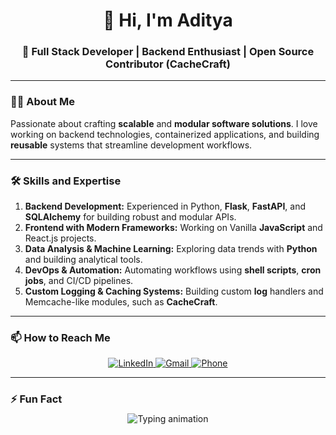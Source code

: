 <h1 align="center">👋 Hi, I'm Aditya</h1>

<h3 align="center">
  🚀 Full Stack Developer | Backend Enthusiast | Open Source Contributor (CacheCraft)
</h3>


---

### 👨‍💻 About Me

Passionate about crafting **scalable** and **modular software solutions**. I love working on backend technologies, containerized applications, and building **reusable** systems that streamline development workflows.

---

### 🛠️ Skills and Expertise

1. **Backend Development:** Experienced in Python, **Flask**, **FastAPI**, and **SQLAlchemy** for building robust and modular APIs.  
2. **Frontend with Modern Frameworks:** Working on Vanilla **JavaScript** and React.js projects.  
3. **Data Analysis & Machine Learning:** Exploring data trends with **Python** and building analytical tools.  
4. **DevOps & Automation:** Automating workflows using **shell scripts**, **cron jobs**, and CI/CD pipelines.  
5. **Custom Logging & Caching Systems:** Building custom **log** handlers and Memcache-like modules, such as **CacheCraft**.
---

### 📫 How to Reach Me  
<p align="center">
  <a href="https://www.linkedin.com/in/aditya-gupta1998/" target="_blank">
    <img src="https://img.shields.io/badge/LinkedIn-Aditya%20Gupta-blue?logo=linkedin" alt="LinkedIn">
  </a>
  <a href="mailto:aditya98gupta@gmail.com" target="_blank">
    <img src="https://img.shields.io/badge/Gmail-aditya98gupta%40gmail.com-red?logo=gmail" alt="Gmail">
  </a>
  <a href="tel:+919643652605" target="_blank">
    <img src="https://img.shields.io/badge/Call%20Me-9643652605-brightgreen?logo=phone" alt="Phone">
  </a>
</p>

---
### ⚡ Fun Fact  
<p align="center" style="margin-top: -10px;">
  <img 
    src="https://readme-typing-svg.demolab.com?font=Fira+Code&weight=600&size=20&duration=3000&pause=1000&center=true&vCenter=true&width=400&lines=Keep+learning%2C+keep+building!;Embrace+the+bugs!+🐛" 
    alt="Typing animation"
  >
</p>
